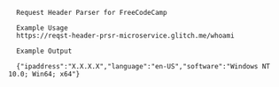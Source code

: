 
      Request Header Parser for FreeCodeCamp

      Example Usage
      https://reqst-header-prsr-microservice.glitch.me/whoami
    
      Example Output
    
      {"ipaddress":"X.X.X.X","language":"en-US","software":"Windows NT 10.0; Win64; x64"}
    

